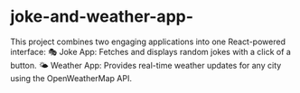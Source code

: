 # joke-and-weather-app-
This project combines two engaging applications into one React-powered interface:  🎭 Joke App: Fetches and displays random jokes with a click of a button. 🌤️ Weather App: Provides real-time weather updates for any city using the OpenWeatherMap API.
